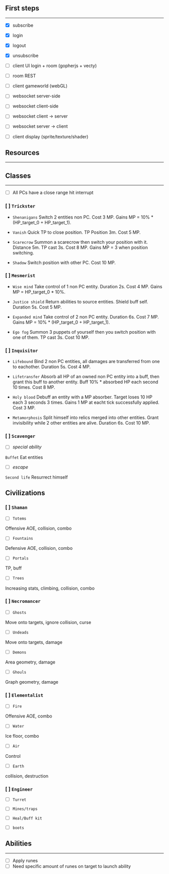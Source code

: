 ## First steps
_______________

- [x] subscribe
- [x] login
- [x] logout
- [x] unsubscribe

- [ ] client UI login + room (gopherjs + vecty)
- [ ] room REST
- [ ] client gameworld (webGL)
- [ ] websocket server-side
- [ ] websocket client-side

- [ ] websocket client -> server
- [ ] websocket server -> client

- [ ] client display (sprite/texture/shader)

## Resources
___________


## Classes
___________

- [ ] All PCs have a close range hit interrupt

### [ ] `Trickster`

- `Shenanigans` Switch 2 entities non PC. Cost 3 MP. Gains MP = 10% * (HP_target_0 + HP_target_1).

- `Vanish` Quick TP to close position. TP Position 3m. Cost 5 MP.

- `Scarecrow` Summon a scarecrow then switch your position with it. Distance 5m. TP cast 3s. Cost 8 MP. Gains MP = 3 when position switching.

- `Shadow` Switch position with other PC. Cost 10 MP.

### [ ] `Mesmerist`

- `Wise mind` Take control of 1 non PC entity. Duration 2s. Cost 4 MP. Gains MP = HP_target_0 * 10%.

- `Justice shield` Return abilities to source entities. Shield buff self. Duration 5s. Cost 5 MP.

- `Expanded mind` Take control of 2 non PC entity. Duration 6s. Cost 7 MP. Gains MP = 10% * (HP_target_0 + HP_target_1).

- `Ego fog` Summon 3 puppets of yourself then you switch position with one of them. TP cast 3s. Cost 10 MP.

### [ ] `Inquisitor`

- `Lifebound` Bind 2 non PC entities, all damages are transferred from one to eachother. Duration 5s. Cost 4 MP.

- `Lifetransfer` Absorb all HP of an owned non PC entity into a buff, then grant this buff to another entity. Buff 10% * absorbed HP each second 10 times. Cost 8 MP.

- `Holy blood` Debuff an entity with a MP absorber. Target loses 10 HP each 3 seconds 3 times. Gains 1 MP at eacht tick successfully applied. Cost 3 MP.

- `Metamorphosis` Split himself into relics merged into other entities. Grant invisibility while 2 other entities are alive. Duration 6s. Cost 10 MP.


### [ ] `Scavenger`

- [ ] *special ability*

`Buffet` Eat entities

- [ ] *escape*

`Second life` Resurrect himself

## Civilizations

### [ ] `Shaman`

- [ ] `Totems`

Offensive AOE, collision, combo

- [ ] `Fountains`

Defensive AOE, collision, combo

- [ ] `Portals`

TP, buff

- [ ] `Trees`

Increasing stats, climbing, collision, combo

### [ ] `Necromancer`

- [ ] `Ghosts`

Move onto targets, ignore collision, curse

- [ ] `Undeads`

Move onto targets, damage

- [ ] `Demons`

Area geometry, damage

- [ ] `Ghouls`

Graph geometry, damage

### [ ] `Elementalist`

- [ ] `Fire`

Offensive AOE, combo

- [ ] `Water`

Ice floor, combo

- [ ] `Air`

Control

- [ ] `Earth`

collision, destruction

### [ ] `Engineer`

- [ ] `Turret`



- [ ] `Mines/traps`



- [ ] `Heal/Buff kit`



- [ ] `boots`



## Abilities
____________

- [ ] Apply runes
- [ ] Need specific amount of runes on target to launch ability
